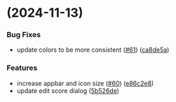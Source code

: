 #  (2024-11-13)


### Bug Fixes

* update colors to be more consistent ([#61](https://github.com/tomarra/curling_scoreboard_flutter/issues/61)) ([ca8de5a](https://github.com/tomarra/curling_scoreboard_flutter/commit/ca8de5a91ebf3e3ee357196da03af615527cd002))


### Features

* increase appbar and icon size ([#60](https://github.com/tomarra/curling_scoreboard_flutter/issues/60)) ([e86c2e8](https://github.com/tomarra/curling_scoreboard_flutter/commit/e86c2e89dba185cdd820fbe7515bf76e81d3bc3f))
* update edit score dialog ([5b526de](https://github.com/tomarra/curling_scoreboard_flutter/commit/5b526de369422e501a8ef4b11496121710073a53))



